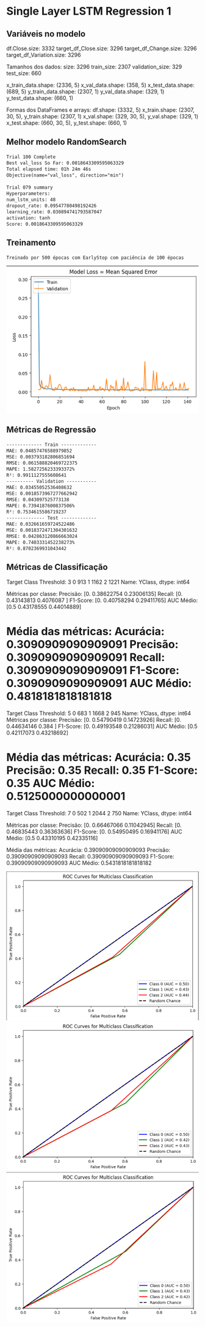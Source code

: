 # Single Layer LSTM Regression 1

## Variáveis no modelo 

df.Close.size: 3332
target_df_Close.size: 3296
target_df_Change.size: 3296
target_df_Variation.size: 3296

Tamanhos dos dados:
size: 3296
train_size: 2307
validation_size: 329
test_size: 660

x_train_data.shape: (2336, 5)
x_val_data.shape: (358, 5)
x_test_data.shape: (689, 5)
y_train_data.shape: (2307, 1)
y_val_data.shape: (329, 1)
y_test_data.shape: (660, 1)

Formas dos DataFrames e arrays:
df.shape: (3332, 5)
x_train.shape: (2307, 30, 5), y_train.shape: (2307, 1)
x_val.shape: (329, 30, 5), y_val.shape: (329, 1)
x_test.shape: (660, 30, 5), y_test.shape: (660, 1)
## Melhor modelo RandomSearch
    Trial 100 Complete 
    Best val_loss So Far: 0.0018643309595063329
    Total elapsed time: 01h 24m 46s
    Objective(name="val_loss", direction="min")

    Trial 079 summary
    Hyperparameters:
    num_lstm_units: 48
    dropout_rate: 0.09547780498192426
    learning_rate: 0.030894741793587047
    activation: tanh
    Score: 0.0018643309595063329

## Treinamento 
    Treinado por 500 épocas com EarlyStop com paciência de 100 épocas

![Alt text](loss2.png)
## Métricas de Regressão

    ------------- Train -------------
    MAE: 0.04857476588979852
    MSE: 0.003793182806851694
    RMSE: 0.061588820469722375
    MAPE: 1.5827256233393372%
    R²: 0.9911127555608641
    ---------- Validation -----------
    MAE: 0.03455052536408632
    MSE: 0.0018573967277662942
    RMSE: 0.043097525773138
    MAPE: 0.7394187600837506%
    R²: 0.7534615586719237
    -------------- Test -------------
    MAE: 0.032661659724522486
    MSE: 0.0018372471304301632
    RMSE: 0.042863120866663024
    MAPE: 0.7403331452238273%
    R²: 0.8702369931043442

## Métricas de Classificação
Target Class Threshold: 3
0     913
1    1162
2    1221
Name: YClass, dtype: int64

Métricas por classe:
Precisão: [0.         0.38622754 0.23006135]
Recall: [0.         0.43143813 0.4076087 ]
F1-Score: [0.         0.40758294 0.29411765]
AUC Médio: [0.5        0.43178555 0.44014889]

Média das métricas:
Acurácia: 0.3090909090909091
Precisão: 0.3090909090909091
Recall: 0.3090909090909091
F1-Score: 0.3090909090909091
AUC Médio: 0.4818181818181818
=================================
Target Class Threshold: 5
0     683
1    1668
2     945
Name: YClass, dtype: int64
Métricas por classe:
Precisão: [0.         0.54790419 0.14723926]
Recall: [0.         0.44634146 0.384     ]
F1-Score: [0.         0.49193548 0.21286031]
AUC Médio: [0.5        0.42117073 0.43218692]

Média das métricas:
Acurácia: 0.35
Precisão: 0.35
Recall: 0.35
F1-Score: 0.35
AUC Médio: 0.5125000000000001
=================================
Target Class Threshold: 7
0     502
1    2044
2     750
Name: YClass, dtype: int64

Métricas por classe:
Precisão: [0.         0.66467066 0.11042945]
Recall: [0.         0.46835443 0.36363636]
F1-Score: [0.         0.54950495 0.16941176]
AUC Médio: [0.5        0.43310195 0.42335116]

Média das métricas:
Acurácia: 0.39090909090909093
Precisão: 0.39090909090909093
Recall: 0.39090909090909093
F1-Score: 0.39090909090909093
AUC Médio: 0.5431818181818182

![Alt text](2_auc_threshold3.png)
![Alt text](2_auc_threshold5.png)
![Alt text](2_auc_threshold7.png)
